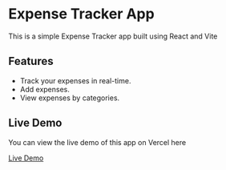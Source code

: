 # Expense Tracker App

This is a simple Expense Tracker app built using React and Vite

## Features

- Track your expenses in real-time.
- Add expenses.
- View expenses by categories.

## Live Demo

You can view the live demo of this app on Vercel here

[Live Demo](expense-track-gse1jmqz4-michaels-projects-8e26f2e4.vercel.app)
